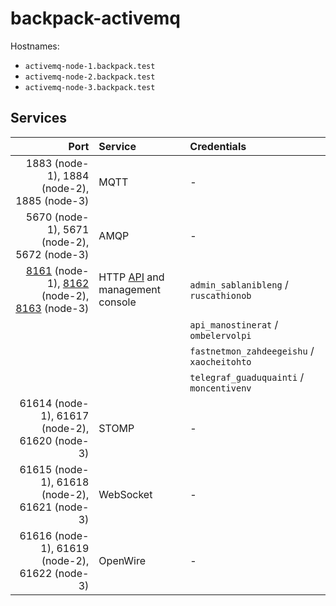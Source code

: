 # backpack-activemq

Hostnames:
 
 - `activemq-node-1.backpack.test`
 - `activemq-node-2.backpack.test`
 - `activemq-node-3.backpack.test`

## Services

| Port | Service | Credentials
| ---: | :------ | :----------
| 1883 (node-1), 1884 (node-2), 1885 (node-3)| MQTT | -
| 5670 (node-1), 5671 (node-2), 5672 (node-3)| AMQP | -
| [8161](http://activemq-node-1.backpack.test:8161) (node-1), [8162](http://activemq-node-2.backpack.test:8162) (node-2), [8163](http://activemq-node-3.backpack.test:8163) (node-3) | HTTP [API](https://activemq.apache.org/rest) and management console | `admin_sablanibleng` / `ruscathionob`
| | | `api_manostinerat` / `ombelervolpi`
| | | `fastnetmon_zahdeegeishu` / `xaocheitohto`
| | | `telegraf_guaduquainti` / `moncentivenv`
| 61614 (node-1), 61617 (node-2), 61620 (node-3) | STOMP | -
| 61615 (node-1), 61618 (node-2), 61621 (node-3) | WebSocket | -
| 61616 (node-1), 61619 (node-2), 61622 (node-3) | OpenWire | -
